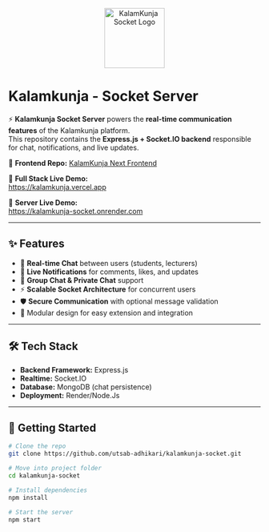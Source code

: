 <p align="center">
  <img src="https://kalamkunja.vercel.app/logo_1.png" alt="KalamKunja Socket Logo" width="120"/>
</p>

# Kalamkunja - Socket Server

⚡ **Kalamkunja Socket Server** powers the **real-time communication features** of the Kalamkunja platform.  
This repository contains the **Express.js + Socket.IO backend** responsible for chat, notifications, and live updates.

🔗 **Frontend Repo:** [KalamKunja Next Frontend](https://github.com/utsab-adhikari/KalamKunja)

🔗 **Full Stack Live Demo:**  
https://kalamkunja.vercel.app

🔗 **Server Live Demo:**  
https://kalamkunja-socket.onrender.com

---

## ✨ Features

- 💬 **Real-time Chat** between users (students, lecturers)  
- 🔔 **Live Notifications** for comments, likes, and updates  
- 👥 **Group Chat & Private Chat** support  
- ⚡ **Scalable Socket Architecture** for concurrent users  
- 🛡️ **Secure Communication** with optional message validation  
- 🧩 Modular design for easy extension and integration  

---

## 🛠️ Tech Stack

- **Backend Framework:** Express.js  
- **Realtime:** Socket.IO  
- **Database:** MongoDB (chat persistence)  
- **Deployment:** Render/Node.Js

---

## 🚀 Getting Started

```bash
# Clone the repo
git clone https://github.com/utsab-adhikari/kalamkunja-socket.git

# Move into project folder
cd kalamkunja-socket

# Install dependencies
npm install

# Start the server
npm start
